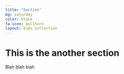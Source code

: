 ```yaml
---
title: "Section"
bg: saturday
color: black
fa-icon: bullhorn
layout: kids_collection
---
```


# This is the another section 

Blah blah blah
